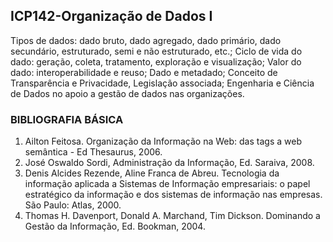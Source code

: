 
## ICP142-Organização de Dados I
Tipos de dados: dado bruto, dado agregado, dado primário, dado secundário, estruturado, semi e não estruturado, etc.; Ciclo de vida do dado: geração, coleta, tratamento, exploração e visualização; Valor do dado: interoperabilidade e reuso; Dado e metadado; Conceito de Transparência e Privacidade, Legislação associada; Engenharia e Ciência de Dados no apoio a gestão de dados nas organizações.
### BIBLIOGRAFIA BÁSICA
1) Ailton Feitosa. Organização da Informação na Web: das tags a web semântica - Ed Thesaurus, 2006.
2) José Oswaldo Sordi, Administração da Informação, Ed. Saraiva, 2008.
3) Denis Alcides Rezende, Aline Franca de Abreu. Tecnologia da informação aplicada a Sistemas de Informação empresariais: o papel estratégico da informação e dos sistemas de informação nas empresas. São Paulo: Atlas, 2000.
4) Thomas H. Davenport, Donald A. Marchand, Tim Dickson. Dominando a Gestão da Informação, Ed. Bookman, 2004.